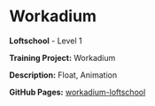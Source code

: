 # Workadium

**Loftschool** - Level 1

**Training Project:** Workadium

**Description:** Float, Animation

**GitHub Pages:** [workadium-loftschool](https://baradatbiu.github.io/workadium-loftschool/)
